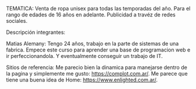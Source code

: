 TEMATICA: Venta de ropa unisex para todas las temporadas del año. Para el rango de edades de 16 años en adelante. Publicidad a travéz de redes sociales.

Descripción integrantes:

Matias Alemany: Tengo 24 años, trabajo en la parte de sistemas de una fabrica. Empece este curso para aprender una base de programacion web e ir perfeccionandola. Y eventualmente conseguir un trabajo de IT. 

Sitios de referencia:
 Me parecio bien la dinamica para manejarse dentro de la pagina y simplemente me gusto: https://complot.com.ar/.
 Me parece que tiene una buena idea de Home: https://www.enlighted.com.ar/.